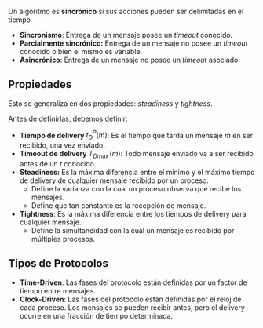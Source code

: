 Un algoritmo es **sincrónico** si sus acciones pueden ser delimitadas en el tiempo

- **Sincronismo**: Entrega de un mensaje posee un _timeout_ conocido.
- **Parcialmente sincrónico:** Entrega de un mensaje no posee un _timeout_ conocido o bien el mismo es variable.
- **Asincrónico**: Entrega de un mensaje no posee un _timeout_ asociado.

## Propiedades

Esto se generaliza en dos propiedades: _steadiness_ y _tightness_.

Antes de definirlas, debemos definir:

- **Tiempo de delivery** $t_D^P(m)$: Es el tiempo que tarda un mensaje $m$ en ser recibido, una vez enviado.
- **Timeout de delivery** $T_{D\max}(m)$: Todo mensaje enviado va a ser recibido antes de un $t$ conocido.
- **Steadiness:** Es la máxima diferencia entre el mínimo y el máximo tiempo de delivery de cualquier mensaje recibido por un proceso.
  - Define la varianza con la cual un proceso observa que recibe los mensajes.
  - Define que tan constante es la recepción de mensaje.
- **Tightness**: Es la máxima diferencia entre los tiempos de delivery para cualquier mensaje.
  - Define la simultaneidad con la cual un mensaje es recibido por múltiples procesos.

## Tipos de Protocolos

- **Time-Driven**: Las fases del protocolo están definidas por un factor de tiempo entre mensajes.
- **Clock-Driven**: Las fases del protocolo están definidas por el reloj de cada proceso. Los mensajes se pueden recibir antes, pero el delivery ocurre en una fracción de tiempo determinada.
